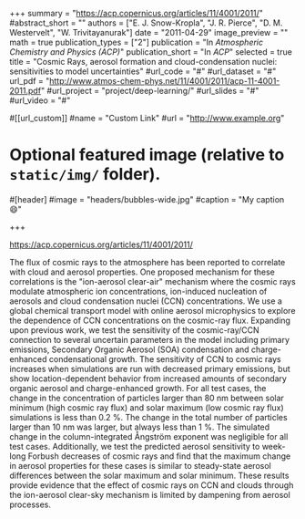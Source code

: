 +++
summary = "https://acp.copernicus.org/articles/11/4001/2011/"
#abstract_short = ""
authors = ["E. J. Snow-Kropla", "J. R. Pierce", "D. M. Westervelt", "W. Trivitayanurak"]
date = "2011-04-29"
image_preview = ""
math = true
publication_types = ["2"]
publication = "In *Atmospheric Chemistry and Physics (ACP)*"
publication_short = "In *ACP*"
selected = true
title = "Cosmic Rays, aerosol formation and cloud-condensation nuclei: sensitivities to model uncertainties"
#url_code = "#"
#url_dataset = "#"
url_pdf = "http://www.atmos-chem-phys.net/11/4001/2011/acp-11-4001-2011.pdf"
#url_project = "project/deep-learning/"
#url_slides = "#"
#url_video = "#"

#[[url_custom]]
#name = "Custom Link"
#url = "http://www.example.org"

# Optional featured image (relative to `static/img/` folder).
#[header]
#image = "headers/bubbles-wide.jpg"
#caption = "My caption :smile:"

+++

https://acp.copernicus.org/articles/11/4001/2011/

The flux of cosmic rays to the atmosphere has been reported to correlate with cloud and aerosol properties. One proposed mechanism for these correlations is the \"ion-aerosol clear-air\" mechanism where the cosmic rays modulate atmospheric ion concentrations, ion-induced nucleation of aerosols and cloud condensation nuclei (CCN) concentrations. We use a global chemical transport model with online aerosol microphysics to explore the dependence of CCN concentrations on the cosmic-ray flux. Expanding upon previous work, we test the sensitivity of the cosmic-ray/CCN connection to several uncertain parameters in the model including primary emissions, Secondary Organic Aerosol (SOA) condensation and charge-enhanced condensational growth. The sensitivity of CCN to cosmic rays increases when simulations are run with decreased primary emissions, but show location-dependent behavior from increased amounts of secondary organic aerosol and charge-enhanced growth. For all test cases, the change in the concentration of particles larger than 80 nm between solar minimum (high cosmic ray flux) and solar maximum (low cosmic ray flux) simulations is less than 0.2 %. The change in the total number of particles larger than 10 nm was larger, but always less than 1 %. The simulated change in the column-integrated Ångström exponent was negligible for all test cases. Additionally, we test the predicted aerosol sensitivity to week-long Forbush decreases of cosmic rays and find that the maximum change in aerosol properties for these cases is similar to steady-state aerosol differences between the solar maximum and solar minimum. These results provide evidence that the effect of cosmic rays on CCN and clouds through the ion-aerosol clear-sky mechanism is limited by dampening from aerosol processes.

